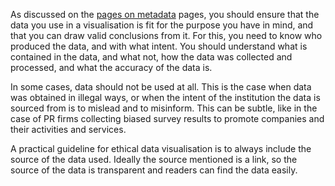 As discussed on the <span class='internal-link'>[pages on metadata](tag/pitfalls-in-metadata)</span> pages, you should ensure that the data you use in a visualisation is fit for the purpose you have in mind, and that you can draw valid conclusions from it. For this, you need to know who produced the data, and with what intent. You should understand what is contained in the data, and what not, how the data was collected and processed, and what the accuracy of the data is.

In some cases, data should not be used at all. This is the case when data was obtained in illegal ways, or when the intent of the institution the data is sourced from is to mislead and to misinform. This can be subtle, like in the case of PR firms collecting biased survey results to promote companies and their activities and services.

A practical guideline for ethical data visualisation is to always include the source of the data used. Ideally the source mentioned is a link, so the source of the data is transparent and readers can find the data easily.